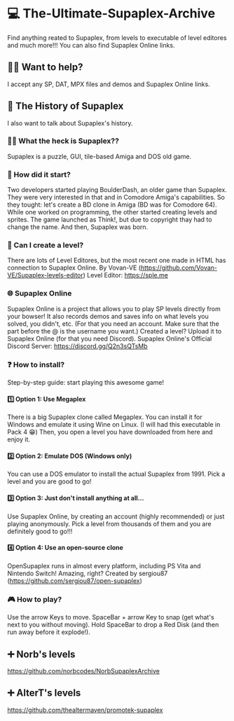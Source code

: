 # 💻 The-Ultimate-Supaplex-Archive
Find anything reated to Supaplex, from levels to executable of level editores and much more!!! You can also find Supaplex Online links.
## 💁‍♂️ Want to help?
I accept any SP, DAT, MPX files and demos and Supaplex Online links. 
## 📕 The History of Supaplex
I also want to talk about Supaplex's history. 
### 🤷‍♂️ What the heck is Supaplex?? 
Supaplex is a puzzle, GUI, tile-based Amiga and DOS old game.
### 🤔 How did it start? 
Two developers started playing BoulderDash, an older game than Supaplex. They were very interested in that and in Comodore Amiga's capabilities. So they tought: let's create a BD clone in Amiga (BD was for Comodore 64).
While one worked on programming, the other started creating levels and sprites. The game launched as Think!, but due to copyright thay had to change the name. And then, Supaplex was born. 
### 🤯 Can I create a level? 
There are lots of Level Editores, but the most recent one made in HTML has connection to Supaplex Online. 
By Vovan-VE (https://github.com/Vovan-VE/Supaplex-levels-editor) 
Level Editor: https://sple.me
### 🌐 Supaplex Online
Supaplex Online is a project that allows you to play SP levels directly from your bowser! It also records demos and saves info on what levels you solved, you didn't, etc. (For that you need an account. Make sure that the part before the @ is the username you want.)
Created a level? Upload it to Supaplex Online (for that you need Discord). 
Supaplex Online's Official Discord Server: https://discord.gg/Q2n3sQTsMb 
### ❓ How to install? 
Step-by-step guide: start playing this awesome game! 
#### 1️⃣ Option 1: Use Megaplex
There is a big Supaplex clone called Megaplex. You can install it for Windows and emulate it using Wine on Linux. 
(I will had this executable in Pack 4 😁) 
Then, you open a level you have downloaded from here and enjoy it. 
#### 2️⃣ Option 2: Emulate DOS (Windows only) 
You can use a DOS emulator to install the actual Supaplex from 1991.
Pick a level and you are good to go! 
#### 3️⃣ Option 3: Just don't install anything at all... 
Use Supaplex Online, by creating an account (highly recommended) or just playing anonymously. 
Pick a level from thousands of them and you are definitely good to go!!! 
#### 4️⃣ Option 4: Use an open-source clone
OpenSupaplex runs in almost every platform, including PS Vita and Nintendo Switch! Amazing, right? 
Created by sergiou87 (https://github.com/sergiou87/open-supaplex) 
### 🎮 How to play?
Use the arrow Keys to move.
SpaceBar + arrow Key to snap (get what's next to you without moving).
Hold SpaceBar to drop a Red Disk (and then run away before it explode!). 
## ➕ Norb's levels
https://github.com/norbcodes/NorbSupaplexArchive 
## ➕ AlterT's levels
https://github.com/thealtermaven/promotek-supaplex
